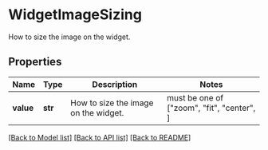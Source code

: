 # WidgetImageSizing

How to size the image on the widget.
## Properties
Name | Type | Description | Notes
------------ | ------------- | ------------- | -------------
**value** | **str** | How to size the image on the widget. |  must be one of ["zoom", "fit", "center", ]

[[Back to Model list]](README.md#documentation-for-models) [[Back to API list]](README.md#documentation-for-api-endpoints) [[Back to README]](README.md)


